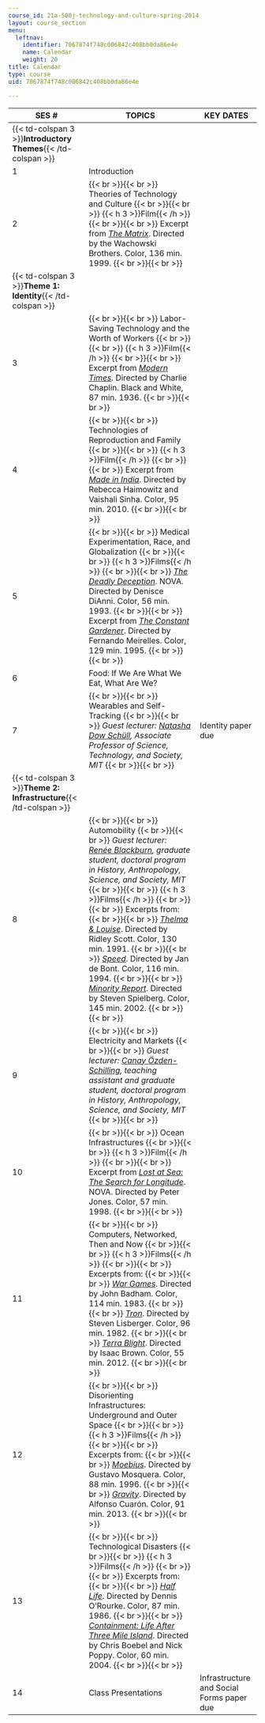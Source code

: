 ```yaml
---
course_id: 21a-500j-technology-and-culture-spring-2014
layout: course_section
menu:
  leftnav:
    identifier: 7067874f748c006842c408bb0da86e4e
    name: Calendar
    weight: 20
title: Calendar
type: course
uid: 7067874f748c006842c408bb0da86e4e

---
```


| SES # | TOPICS | KEY DATES |
| --- | --- | --- |
| {{< td-colspan 3 >}}**Introductory Themes**{{< /td-colspan >}} |||
| 1 | Introduction | &nbsp; |
| 2 |  {{< br >}}{{< br >}} Theories of Technology and Culture {{< br >}}{{< br >}} {{< h 3 >}}Film{{< /h >}} {{< br >}}{{< br >}} Excerpt from [_The Matrix_](http://www.imdb.com/title/tt0133093/?ref_=nv_sr_1). Directed by the Wachowski Brothers. Color, 136 min. 1999. {{< br >}}{{< br >}}  | &nbsp; |
| {{< td-colspan 3 >}}**Theme 1: Identity**{{< /td-colspan >}} |||
| 3 |  {{< br >}}{{< br >}} Labor-Saving Technology and the Worth of Workers {{< br >}}{{< br >}} {{< h 3 >}}Film{{< /h >}} {{< br >}}{{< br >}} Excerpt from [_Modern Times_](http://www.imdb.com/title/tt0027977/?ref_=nv_sr_1). Directed by Charlie Chaplin. Black and White, 87 min. 1936. {{< br >}}{{< br >}}  | &nbsp; |
| 4 |  {{< br >}}{{< br >}} Technologies of Reproduction and Family {{< br >}}{{< br >}} {{< h 3 >}}Film{{< /h >}} {{< br >}}{{< br >}} Excerpt from [_Made in India_](http://www.imdb.com/title/tt1505349/?ref_=fn_al_tt_1). Directed by Rebecca Haimowitz and Vaishali Sinha. Color, 95 min. 2010. {{< br >}}{{< br >}}  | &nbsp; |
| 5 |  {{< br >}}{{< br >}} Medical Experimentation, Race, and Globalization {{< br >}}{{< br >}} {{< h 3 >}}Films{{< /h >}} {{< br >}}{{< br >}} [_The Deadly Deception_](http://www.imdb.com/title/tt0976864/?ref_=fn_al_tt_1). NOVA. Directed by Denisce DiAnni. Color, 56 min. 1993. {{< br >}}{{< br >}} Excerpt from [_The Constant Gardener_](http://www.imdb.com/title/tt0387131/?ref_=fn_al_tt_1). Directed by Fernando Meirelles. Color, 129 min. 1995. {{< br >}}{{< br >}}  | &nbsp; |
| 6 | Food: If We Are What We Eat, What Are We? | &nbsp; |
| 7 |  {{< br >}}{{< br >}} Wearables and Self-Tracking {{< br >}}{{< br >}} _Guest lecturer: [Natasha Dow Schüll](http://web.mit.edu/sts/people/schull.html), Associate Professor of Science, Technology, and Society, MIT_ {{< br >}}{{< br >}}  | Identity paper due |
| {{< td-colspan 3 >}}**Theme 2: Infrastructure**{{< /td-colspan >}} |||
| 8 |  {{< br >}}{{< br >}} Automobility {{< br >}}{{< br >}} _Guest lecturer: [Renée Blackburn](http://web.mit.edu/hasts/graduate/blackburn.html), graduate student, doctoral program in History, Anthropology, Science, and Society, MIT_ {{< br >}}{{< br >}} {{< h 3 >}}Films{{< /h >}} {{< br >}}{{< br >}} Excerpts from: {{< br >}}{{< br >}} [_Thelma & Louise_](http://www.imdb.com/title/tt0103074/?ref_=fn_al_tt_1). Directed by Ridley Scott. Color, 130 min. 1991. {{< br >}}{{< br >}} [_Speed_](http://www.imdb.com/title/tt0111257/?ref_=nv_sr_3). Directed by Jan de Bont. Color, 116 min. 1994. {{< br >}}{{< br >}} [_Minority Report_](http://www.imdb.com/title/tt0181689/?ref_=fn_al_tt_1). Directed by Steven Spielberg. Color, 145 min. 2002. {{< br >}}{{< br >}}  | &nbsp; |
| 9 |  {{< br >}}{{< br >}} Electricity and Markets {{< br >}}{{< br >}} _Guest lecturer: [Canay Özden-Schilling](http://web.mit.edu/hasts/graduate/ozden.html), teaching assistant and graduate student, doctoral program in History, Anthropology, Science, and Society, MIT_ {{< br >}}{{< br >}}  | &nbsp; |
| 10 |  {{< br >}}{{< br >}} Ocean Infrastructures {{< br >}}{{< br >}} {{< h 3 >}}Film{{< /h >}} {{< br >}}{{< br >}} Excerpt from [_Lost at Sea: The Search for Longitude_](http://www.imdb.com/title/tt1398270/?ref_=fn_al_tt_2). NOVA. Directed by Peter Jones. Color, 57 min. 1998. {{< br >}}{{< br >}}  | &nbsp; |
| 11 |  {{< br >}}{{< br >}} Computers, Networked, Then and Now {{< br >}}{{< br >}} {{< h 3 >}}Films{{< /h >}} {{< br >}}{{< br >}} Excerpts from: {{< br >}}{{< br >}} [_War Games_](http://www.imdb.com/title/tt0086567/?ref_=fn_al_tt_1). Directed by John Badham. Color, 114 min. 1983. {{< br >}}{{< br >}} [_Tron_](http://www.imdb.com/title/tt0084827/?ref_=fn_al_tt_1). Directed by Steven Lisberger. Color, 96 min. 1982. {{< br >}}{{< br >}} [_Terra Blight_](http://www.imdb.com/title/tt2094129/?ref_=fn_al_tt_1). Directed by Isaac Brown. Color, 55 min. 2012. {{< br >}}{{< br >}}  | &nbsp; |
| 12 |  {{< br >}}{{< br >}} Disorienting Infrastructures: Underground and Outer Space {{< br >}}{{< br >}} {{< h 3 >}}Films{{< /h >}} {{< br >}}{{< br >}} Excerpts from: {{< br >}}{{< br >}} [_Moebius_](http://www.imdb.com/title/tt0117069/?ref_=fn_al_tt_2). Directed by Gustavo Mosquera. Color, 88 min. 1996. {{< br >}}{{< br >}} [_Gravity_](http://www.imdb.com/title/tt1454468/?ref_=nv_sr_1). Directed by Alfonso Cuarón. Color, 91 min. 2013. {{< br >}}{{< br >}}  | &nbsp; |
| 13 |  {{< br >}}{{< br >}} Technological Disasters {{< br >}}{{< br >}} {{< h 3 >}}Films{{< /h >}} {{< br >}}{{< br >}} Excerpts from: {{< br >}}{{< br >}} [_Half Life_](http://www.imdb.com/title/tt0089247/?ref_=fn_al_tt_1). Directed by Dennis O’Rourke. Color, 87 min. 1986. {{< br >}}{{< br >}} [_Containment: Life After Three Mile Island_](http://www.imdb.com/title/tt0409841/?ref_=fn_al_tt_1). Directed by Chris Boebel and Nick Poppy. Color, 60 min. 2004. {{< br >}}{{< br >}}  | &nbsp; |
| 14 | Class Presentations | Infrastructure and Social Forms paper due